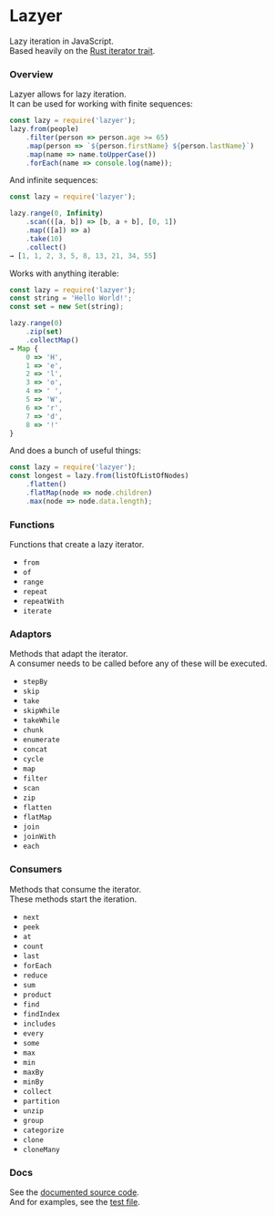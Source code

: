 # Lazyer

Lazy iteration in JavaScript.  
Based heavily on the [Rust iterator trait](https://doc.rust-lang.org/std/iter/trait.Iterator.html).  

### Overview

Lazyer allows for lazy iteration.  
It can be used for working with finite sequences:  

```js
const lazy = require('lazyer');
lazy.from(people)
    .filter(person => person.age >= 65)
    .map(person => `${person.firstName} ${person.lastName}`)
    .map(name => name.toUpperCase())
    .forEach(name => console.log(name));
```

And infinite sequences:  

```js
const lazy = require('lazyer');

lazy.range(0, Infinity)
    .scan(([a, b]) => [b, a + b], [0, 1])
    .map(([a]) => a)
    .take(10)
    .collect()
→ [1, 1, 2, 3, 5, 8, 13, 21, 34, 55]
```

Works with anything iterable:  

```js
const lazy = require('lazyer');
const string = 'Hello World!';
const set = new Set(string);

lazy.range(0)
    .zip(set)
    .collectMap()
→ Map {
    0 => 'H',
    1 => 'e',
    2 => 'l',
    3 => 'o',
    4 => ' ',
    5 => 'W',
    6 => 'r',
    7 => 'd',
    8 => '!'
}
```

And does a bunch of useful things:  

```js
const lazy = require('lazyer');
const longest = lazy.from(listOfListOfNodes)
    .flatten()
    .flatMap(node => node.children)
    .max(node => node.data.length);
```

### Functions

Functions that create a lazy iterator.  

- `from`
- `of`
- `range` 
- `repeat`
- `repeatWith`
- `iterate`

### Adaptors

Methods that adapt the iterator.  
A consumer needs to be called before any of these will be executed.  

- `stepBy`
- `skip`
- `take`
- `skipWhile`
- `takeWhile`
- `chunk`
- `enumerate`
- `concat`
- `cycle`
- `map`
- `filter`
- `scan`
- `zip`
- `flatten`
- `flatMap`
- `join`
- `joinWith`
- `each`

### Consumers

Methods that consume the iterator.  
These methods start the iteration.  

- `next`
- `peek`
- `at`
- `count`
- `last`
- `forEach`
- `reduce`
- `sum`
- `product`
- `find`
- `findIndex`
- `includes`
- `every`
- `some`
- `max`
- `min`
- `maxBy`
- `minBy`
- `collect`
- `partition`
- `unzip`
- `group`
- `categorize`
- `clone`
- `cloneMany`

### Docs

See the [documented source code](./src/LazyIterator.js).  
And for examples, see the [test file](./test/index.js).  
